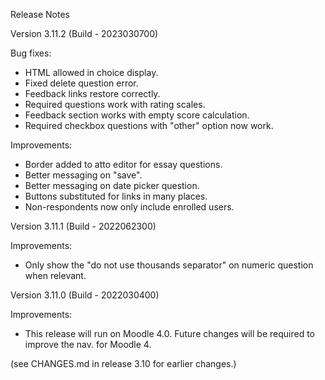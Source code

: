 Release Notes

Version 3.11.2 (Build - 2023030700)

Bug fixes:

* HTML allowed in choice display.
* Fixed delete question error.
* Feedback links restore correctly.
* Required questions work with rating scales.
* Feedback section works with empty score calculation.
* Required checkbox questions with "other" option now work.

Improvements:

* Border added to atto editor for essay questions.
* Better messaging on "save".
* Better messaging on date picker question.
* Buttons substituted for links in many places.
* Non-respondents now only include enrolled users.

Version 3.11.1 (Build - 2022062300)

Improvements:
* Only show the "do not use thousands separator" on numeric question when relevant.

Version 3.11.0 (Build - 2022030400)

Improvements:
* This release will run on Moodle 4.0. Future changes will be required to improve the nav. for Moodle 4.

(see CHANGES.md in release 3.10 for earlier changes.)
